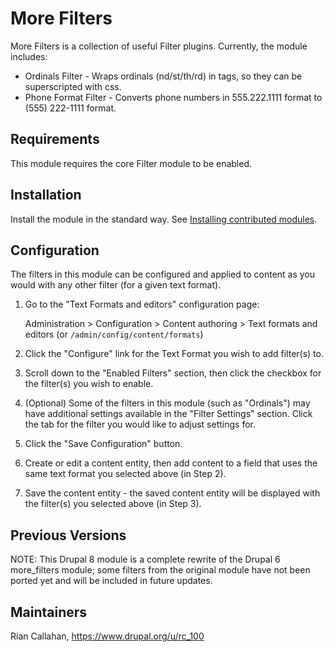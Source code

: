 # More Filters

More Filters is a collection of useful Filter plugins. Currently, the module
includes:

* Ordinals Filter - Wraps ordinals (nd/st/th/rd) in <span> tags, so they can be
  superscripted with css.
* Phone Format Filter - Converts phone numbers in 555.222.1111 format to
  (555) 222-1111 format.

## Requirements

This module requires the core Filter module to be enabled.

## Installation

Install the module in the standard way. See [Installing contributed modules](https://www.drupal.org/documentation/install/modules-themes/modules-8).

## Configuration

The filters in this module can be configured and applied to content as you would
with any other filter (for a given text format).

1. Go to the "Text Formats and editors" configuration page:

   Administration > Configuration > Content authoring > Text formats and editors
   (or `/admin/config/content/formats`)

2. Click the "Configure" link for the Text Format you wish to add filter(s) to.

3. Scroll down to the "Enabled Filters" section, then click the checkbox for the
   filter(s) you wish to enable.

4. (Optional) Some of the filters in this module (such as "Ordinals") may have
   additional settings available in the "Filter Settings" section. Click the tab
   for the filter you would like to adjust settings for.

5. Click the "Save Configuration" button.

6. Create or edit a content entity, then add content to a field that uses the
   same text format you selected above (in Step 2).

7. Save the content entity - the saved content entity will be displayed with the
   filter(s) you selected above (in Step 3).

## Previous Versions

NOTE: This Drupal 8 module is a complete rewrite of the Drupal 6 more_filters
module; some filters from the original module have not been ported yet and will
be included in future updates.

## Maintainers
Rian Callahan, https://www.drupal.org/u/rc_100
